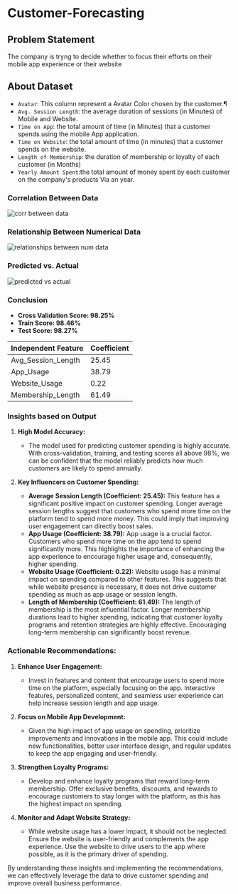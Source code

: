 ﻿# Customer-Forecasting
## __Problem Statement__
The company is tryng to decide whether to focus their efforts on their mobile app experience or their website

## __About Dataset__
* `Avatar`: This column represent a Avatar Color chosen by the customer.¶
* `Avg. Session Length`: the average duration of sessions (in Minutes) of Mobile and Website.
* `Time on App`: the total amount of time (in Minutes) that a customer spends using the mobile App application.
* `Time on Website`: the total amount of time (in minutes) that a customer spends on the website.
* `Length of Membership`: the duration of membership or loyalty of each customer (in Months)
* `Yearly Amount Spent`:the total amount of money spent by each customer on the company's products Via an year.

### __Correlation Between Data__

![corr between data](https://github.com/arduinto/Customer-Forecasting/assets/142419799/df0f6ab3-00a9-4fe0-834c-fe57c3de725d)

### __Relationship Between Numerical Data__

![relationships between num data](https://github.com/arduinto/Customer-Forecasting/assets/142419799/538de0da-ff16-44e6-92cb-5dfc9446a276)

### __Predicted vs. Actual__

![predicted vs actual](https://github.com/arduinto/Customer-Forecasting/assets/142419799/80e49201-5366-4d64-847d-274e93f3d29c)

### **Conclusion**

* __Cross Validation Score: 98.25%__
* __Train Score: 98.46%__
* __Test Score: 98.27%__

| __Independent Feature__     |  __Coefficient__ |
| ----------------------- | ------------ |
| Avg_Session_Length      | 25.45        |
| App_Usage               | 38.79        |
| Website_Usage           | 0.22         |
| Membership_Length       | 61.49        |


### **Insights based on Output**

1. **High Model Accuracy:**
   - The model used for predicting customer spending is highly accurate. With cross-validation, training, and testing scores all above 98%, we can be confident that the model reliably predicts how much customers are likely to spend annually.

2. **Key Influencers on Customer Spending:**
   - **Average Session Length (Coefficient: 25.45):** This feature has a significant positive impact on customer spending. Longer average session lengths suggest that customers who spend more time on the platform tend to spend more money. This could imply that improving user engagement can directly boost sales.
   - **App Usage (Coefficient: 38.79):** App usage is a crucial factor. Customers who spend more time on the app tend to spend significantly more. This highlights the importance of enhancing the app experience to encourage higher usage and, consequently, higher spending.
   - **Website Usage (Coefficient: 0.22):** Website usage has a minimal impact on spending compared to other features. This suggests that while website presence is necessary, it does not drive customer spending as much as app usage or session length.
   - **Length of Membership (Coefficient: 61.49):** The length of membership is the most influential factor. Longer membership durations lead to higher spending, indicating that customer loyalty programs and retention strategies are highly effective. Encouraging long-term membership can significantly boost revenue.

### **Actionable Recommendations:**

1. **Enhance User Engagement:**
   - Invest in features and content that encourage users to spend more time on the platform, especially focusing on the app. Interactive features, personalized content, and seamless user experience can help increase session length and app usage.

2. **Focus on Mobile App Development:**
   - Given the high impact of app usage on spending, prioritize improvements and innovations in the mobile app. This could include new functionalities, better user interface design, and regular updates to keep the app engaging and user-friendly.

3. **Strengthen Loyalty Programs:**
   - Develop and enhance loyalty programs that reward long-term membership. Offer exclusive benefits, discounts, and rewards to encourage customers to stay longer with the platform, as this has the highest impact on spending.

4. **Monitor and Adapt Website Strategy:**
   - While website usage has a lower impact, it should not be neglected. Ensure the website is user-friendly and complements the app experience. Use the website to drive users to the app where possible, as it is the primary driver of spending.

By understanding these insights and implementing the recommendations, we can effectively leverage the data to drive customer spending and improve overall business performance.

